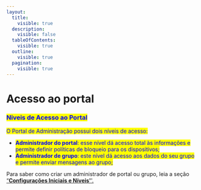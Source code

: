 ```yaml
---
layout:
  title:
    visible: true
  description:
    visible: false
  tableOfContents:
    visible: true
  outline:
    visible: true
  pagination:
    visible: true
---
```


# Acesso ao portal

### <mark style="color:blue;">**Niveis de Acesso ao Portal**</mark>

<mark style="color:blue;">O Portal de Administração possui dois níveis de acesso:</mark>

* <mark style="color:blue;">**Administrador do portal**</mark><mark style="color:blue;">: esse nível dá acesso total às informações e permite definir políticas de bloqueio para os dispositivos;</mark>
* <mark style="color:blue;">**Administrador de grupo**</mark><mark style="color:blue;">: este nível dá acesso aos dados do seu grupo e permite enviar mensagens ao grupo;</mark>

Para saber como criar um administrador de portal ou grupo, leia a seção [“**Configurações Iniciais e Níveis'**'.](../configuracoes-iniciais-e-niveis.md)
